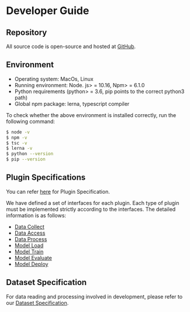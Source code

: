 # Developer Guide

## Repository

All source code is open-source and hosted at [GitHub](https://github.com/alibaba/pipcook).

## Environment

- Operating system: MacOs, Linux
- Running environment: Node. js> = 10.16, Npm> = 6.1.0
- Python requirements (python> = 3.6, pip points to the correct python3 path)
- Global npm package: lerna, typescript compiler

To check whether the above environment is installed correctly, run the following command:

```sh
$ node -v
$ npm -v
$ tsc -v
$ lerna -v
$ python --version
$ pip --version
```

## Plugin Specifications

You can refer [here](../spec/plugin.md) for Plugin Specification.

We have defined a set of interfaces for each plugin. Each type of plugin must be implemented strictly according to the interfaces. The detailed information is as follows:

- [Data Collect](../spec/plugin/0-data-collect.md)
- [Data Access](../spec/plugin/1-data-access.md)
- [Data Process](../spec/plugin/2-data-process.md)
- [Model Load](../spec/plugin/3-model-define.md)
- [Model Train](../spec/plugin/4-model-train.md)
- [Model Evaluate](../spec/plugin/5-model-evaluate.md)
- [Model Deploy](../spec/plugin/6-model-deploy.md)

## Dataset Specification

For data reading and processing involved in development, please refer to our [Dataset Specification](../spec/dataset.md).
